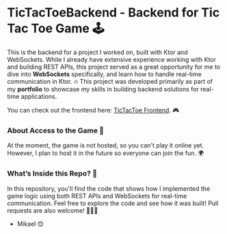 # TicTacToeBackend - Backend for Tic Tac Toe Game 🕹️

This is the backend for a project I worked on, built with Ktor and WebSockets. While I already have extensive experience working with Ktor and building REST APIs, this project served as a great opportunity for me to dive into **WebSockets** specifically, and learn how to handle real-time communication in Ktor. 🔥 This project was developed primarily as part of my **portfolio** to showcase my skills in building backend solutions for real-time applications.

You can check out the frontend here: [TicTacToe Frontend](https://github.com/Mikaelmaster/tictactoe-frontend). 🎮

### About Access to the Game 🚪
At the moment, the game is not hosted, so you can't play it online yet. However, I plan to host it in the future so everyone can join the fun. 🌍

### What’s Inside this Repo? 📂
In this repository, you'll find the code that shows how I implemented the game logic using both REST APIs and WebSockets for real-time communication. Feel free to explore the code and see how it was built! Pull requests are also welcome! 👨‍💻💡

- Mikael 😊
